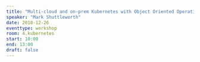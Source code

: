 ```yaml
---
title: "Multi-cloud and on-prem Kubernetes with Object Oriented Operations"
speaker: "Mark Shuttleworth"
date: 2018-12-26
eventtype: workshop
room: 4.kubernetes
start: 10:00
end: 13:00
draft: false
---
```

